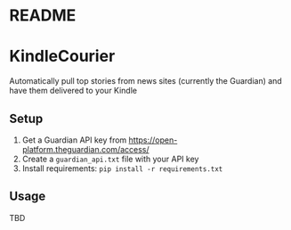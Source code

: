 # README

# KindleCourier

Automatically pull top stories from news sites (currently the Guardian) and have them delivered to your Kindle

## Setup
1. Get a Guardian API key from https://open-platform.theguardian.com/access/
2. Create a `guardian_api.txt` file with your API key
3. Install requirements: `pip install -r requirements.txt`

## Usage
TBD
